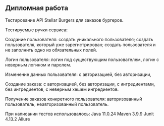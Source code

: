 Дипломная работа
----------------
Тестирование API Stellar Burgers для заказов бургеров.

Тестируемые ручки сервиса:

Создание пользователя:
    создать уникального пользователя;
    создать пользователя, который уже зарегистрирован;
    создать пользователя и не заполнить одно из обязательных полей.

Логин пользователя:
    логин под существующим пользователем,
    логин с неверным логином и паролем.

Изменение данных пользователя:
    с авторизацией,
    без авторизации,

Создание заказа:
    с авторизацией,
    без авторизации,
    с ингредиентами,
    без ингредиентов,
    с неверным хешем ингредиентов.

Получение заказов конкретного пользователя:
    авторизованный пользователь,
    неавторизованный пользователь.

При написании тестов использовалось:
    Java 11.0.24
    Maven 3.9.9
    Junit 4.13.2
    Аllure

